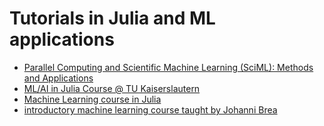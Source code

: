 # Tutorials in Julia and ML applications

- [Parallel Computing and Scientific Machine Learning (SciML): Methods and Applications](https://book.sciml.ai/)
- [ML/AI in Julia Course @ TU Kaiserslautern](https://github.com/Vollmer-Lab/MLinJulia)
- [Machine Learning course in Julia](https://github.com/jbrea/MLCourse)
- [introductory machine learning course taught by Johanni Brea](https://bio322.epfl.ch/)

